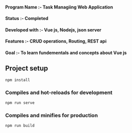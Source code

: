 #### Program Name :- Task Managiing Web Application 
#### Status :- Completed
#### Developed with :- Vue js, Nodejs, json server
#### Features :- CRUD operations, Routing, REST api
#### Goal :- To learn fundementals and concepts about Vue js


## Project setup
```
npm install
```

### Compiles and hot-reloads for development
```
npm run serve
```

### Compiles and minifies for production
```
npm run build
```
